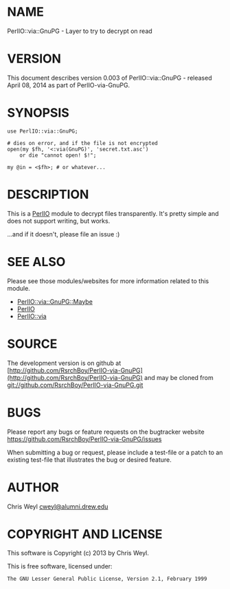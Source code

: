 # NAME

PerlIO::via::GnuPG - Layer to try to decrypt on read

# VERSION

This document describes version 0.003 of PerlIO::via::GnuPG - released April 08, 2014 as part of PerlIO-via-GnuPG.

# SYNOPSIS

    use PerlIO::via::GnuPG;

    # dies on error, and if the file is not encrypted
    open(my $fh, '<:via(GnuPG)', 'secret.txt.asc')
        or die "cannot open! $!";

    my @in = <$fh>; # or whatever...

# DESCRIPTION

This is a [PerlIO](https://metacpan.org/pod/PerlIO) module to decrypt files transparently.  It's pretty
simple and does not support writing, but works.

...and if it doesn't, please file an issue :)

# SEE ALSO

Please see those modules/websites for more information related to this module.

- [PerlIO::via::GnuPG::Maybe](https://metacpan.org/pod/PerlIO::via::GnuPG::Maybe)
- [PerlIO](https://metacpan.org/pod/PerlIO)
- [PerlIO::via](https://metacpan.org/pod/PerlIO::via)

# SOURCE

The development version is on github at [http://github.com/RsrchBoy/PerlIO-via-GnuPG](http://github.com/RsrchBoy/PerlIO-via-GnuPG)
and may be cloned from [git://github.com/RsrchBoy/PerlIO-via-GnuPG.git](git://github.com/RsrchBoy/PerlIO-via-GnuPG.git)

# BUGS

Please report any bugs or feature requests on the bugtracker website
https://github.com/RsrchBoy/PerlIO-via-GnuPG/issues

When submitting a bug or request, please include a test-file or a
patch to an existing test-file that illustrates the bug or desired
feature.

# AUTHOR

Chris Weyl <cweyl@alumni.drew.edu>

# COPYRIGHT AND LICENSE

This software is Copyright (c) 2013 by Chris Weyl.

This is free software, licensed under:

    The GNU Lesser General Public License, Version 2.1, February 1999
